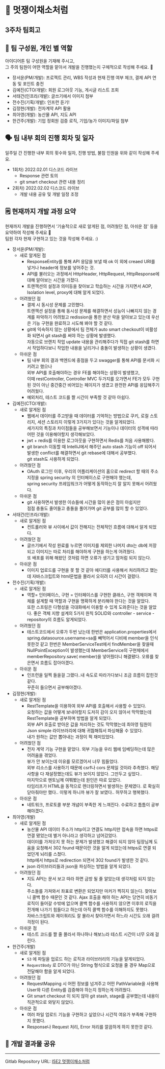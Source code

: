 # 🥬 멋쟁이채소처럼

## 3주차 팀회고

## 🚀 팀 구성원, 개인 별 역할

아이디어톤 팀 구성원을 기재해 주시고,<br>
그 주의 팀원이 어떤 역할을 맡아서 개발을 진행했는지 구체적으로 작성해 주세요. 🙂

- 장서윤(PM/개발): 프로젝트 관리, WBS 작성과 현재 진행 여부 체크, 결제 API 연동 및 포인트 충전
- 김예진(CTO/개발): 회원 로그아웃 기능, 게시글 리스트 조회
- 서태건(인프라/개발):  글쓰기에서 이미지 첨부
- 전수진(기획/개발): 인프런 듣기!
- 김정현(개발): 전자계약 API 활용
- 최아영(개발): 농산물 API, 지도 API
- 한건주(개발): 기업 정회원 검증 로직, 기업/농가 이미지/파일 첨부

## 🗣️ 팀 내부 회의 진행 회차 및 일자

일주일 간 진행한 내부 회의 횟수와 일자, 진행 방법, 불참 인원을 위와 같이 작성해 주세요.

- 1회차) 2022.02.01 디스코드 라이브
    - Response 관련 토의
    - git smart checkout 관련 내용 정리
- 2회차) 2022.02.02 디스코드 라이브
    - 개발 내용 공유 및 개발 일정 조정

## 🗒️ 현재까지 개발 과정 요약

현재까지 개발을 진행하면서 ‘기술적으로 새로 알게된 점, 어려웠던 점, 아쉬운 점' 등을 요약하여 작성해 주세요 🙂<br>
팀원 각자 현재 구현하고 있는 것을 작성해 주세요. :)

- 장서윤(PM/개발):
    - 새로 알게된 점
        - ResponseEntity를 통해 API 응답을 보낼 때 ok 이 외에 creaed URI를 넣거나 header에 정보를 넣어주는 것.
        - API를 불러오는 과정에서 HttpHeader, HttpRequest, HttpResponse에 대해 알아보는 시간을 가졌다.
        - 트랜잭션의 설정과 의미등을 찾아보고 학습하는 시간을 가지면서
          AOP, Isolation level, proxy에 대해 알게 되었다.
    - 어려웠던 점
        - 결제 시 동시성 문제를 고민했다.<br>
          트랜잭션 설정을 통해 동시성 문제를 해결하면서 성능이 나빠지지 않는 경계를 파악하기 어려웠고 redission을 통한 분산 락을 알아보고 있는데 우선은 기능 구현을 완료하고 시도해 봐야 할 것
          같다.
        - git에 익숙하지 않는 상황에서 팀 전체가 auto smart checkout이 비활성화 되면서 git stash를 써야 하는 상황에 발생했다.<br> 자동으로 브랜치 작업 update 내용을
          관리해주다가 직접 git stash를 하면서 작업하다보니 작업한 내용을 날리거나 충돌이 발생하는 상황이 생겼다.
    - 아쉬운 점
        - 팀 내부 회의 결과 백엔드에 중점을 두고 swagger를 통해 API를 문서화 시키려고 했으나<br> 외부 API를 호출해야하는 경우 FE를 해야하는 상황이 발생했고,<br>
          이때 restController, Controller MVC 두가지를 오가면서 FE가 모두 구현된 것이 아닌 중간중간 비어있는 페이지가 생겼고 완전한 API를 응답해주기 어려웠다.
        - 예외처리, 테스트 코드를 짤 시간이 부족할 것 같아 아쉽다.
- 김예진(CTO/개발):
    - 새로 알게된 점
        - 웹에서 데이터를 주고받을 때 데이터를 기억하는 방법으로 쿠키, 로컬 스토리지, 세션 스토리지 이렇게 3가지가 있다는 것을 알게되었다.<br> 세가지의 특징과 차이점들을 공부해보면서 기능이나 데이터의
          성격에 따라 어떤 것을 이용해야할지 생각해보았다.
        - jwt + redis를 이용한 로그아웃을 구현하면서 Redis를 처음 사용해봤다.
        - git branch 이동할 때 IntelliJ에서 해주던 auto stash 기능이 off 되어서 발생한 conflict를 해결하면서 git rebase에 대해서 공부했다.<br> git
          stash도 사용하게 되었다.
    - 어려웠던 점
        - OAuth 로그인 이후, 우리의 어플리케이션의 홈으로 redirect 할 때의 주소 지정을 spring security 의 인터페이스로 구현해야 했는데,<br> spring security
          프레임워크가 어떻게 동작하는지 잘 알지 못해서 어려웠다.
    - 아쉬운 점
        - git 사용하면서 발생한 이슈들에 시간을 많이 쏟은 점이 아쉽지만<br> 점점 충돌도 줄어들고 충돌을 풀어가며 git 공부를 많이 할 수 있었다.
- 서태건(인프라/개발):
    - 새로 알게된 점
        - 컨트롤러와 뷰 사이에서 값이 전해지는 전체적인 흐름에 대해서 알게 되었다.
    - 어려웠던 점
        - 글쓰기에서 작성 완료를 누르면 이미지를 제외한 나머지 dto는 db에 저장 되고 이미지는 따로 처리를 해야하게 구현을 하는게 어려웠다.<br> 또 배포를 위해 해왔던 것처럼 하면 오류가 생기고
          맘처럼 되지 않는다.
    - 아쉬운 점
        - 이미지 업로드를 구현을 못 할 것 같아 에디터를 사용해서 처리하려고 했는데 자바스크립트와 html문법을 몰라서 오히려 더 시간이 걸렸다.
- 전수진(기획/개발):
    - 새로 알게된 점
        - 역할= 인터페이스, 구현 = 인터페이스를 구현한 클래스, 구현 객체이며 객체를 설계할 때 역할과 구현을 명확하게 분리해야 한다는 것을 알았다.<br> 또한 스프링은 다형성을 극대화에서 이용할 수
          있게 도와준다는 것을 알았다. 좋은 객체 지향 설계의 5가지 원칙 SOLID와 controller - service - repository의 흐름도 알게되었다.
    - 어려웠던 점
        - 테스트코드에서 오류가 두번 났는데 한번은 application.properties에서 spring.datasource.username=sa를 빼먹어서 디비에 member을 인식 못한것 같고 한번은
          MemberServiceTest에서 findMember을 찾을때 NullPointException이 발생했는데 MemberService의 구현체에서 memberRepository.save(
          member)을 넣어줬더니 해결됐다. 오류를 찾은면서 흐름도 잡아야겠다.
    - 아쉬운 점
        - 인프런을 일찍 들을걸 그랬다..내 속도로 따라가다보니 조금 흐름이 잡힌것 같다.<br> 꾸준히 들으면서 공부해야겠다.
- 김정현(개발):
    - 새로 알게된 점
        - RestTemplate을 이용하여 외부 API를 호출해서 사용할 수 있었다.<br> 요청하는 값을 어떻게 보내야할지 도저히 감이 오지 않아서 막막했는데 RestTemplate을 공부하며 방법을 알게
          되었다.<br> 외부 API 호출로 받아온 값을 처리하는 것도 막막했는데 최아영 팀원이 Json simple 라이브러리에 대해 귀띔해줘서 파싱해올 수 있었다.<br> 내가 원하는 값만 뽑아내는
          과정이 퍽 재미있었다.
    - 어려웠던 점
        - 전자 계약 기능 구현을 맡았다. 외부 기능을 우리 웹에 임베딩하는데 많은 어려움을 겪었다.<br> 뷰가 안 보이는데 이유를 모르겠어서 너무 힘들었다.<br> 외부 리소스를 사용하기 때문에 csrf나
          cors 문제일 것이라 추측했다. 해당 사항을 다 재설정했는데도 뷰가 보이지 않았다. 그만두고 싶었다..<br> 마지막으로 멘토님께 여쭤봤는데 원인은 따로 있었다.<br>타임리프가 HTML을
          동적으로 렌더링하면서 발생하는 문제였다. <script /> 이렇게 닫으면 안 되고 <script></script>로 확실히 닫아줘야만 했다.. 이렇게 하니까 뷰가 잘 보였다.. 허무하고 행복했다.
    - 아쉬운 점
        - 네트워크, 프로토콜 부분 개념이 부족한 게 느껴진다. 수료하고 틈틈이 공부해야겠다.
- 최아영(개발)
    - 새로 알게된 점
        - 농산물 API 데이터 주소가 http이고 연결도 http지만 접속을 하면 https로 연결 됐었는데 별거 아니라고 생각하고 넘어갔었다.<br> 데이터를 가져오지 못 하는 문제가 발생했고 해결이 되지
          않아 팀장님께 도움을 요청해서 302 found 때문이란 것을 알게 되었는데 https로 연결 되었던게 뇌리를 스쳤다.<br> http에서 https로 redirection 되면서 302
          found가 발생한 것 같다.
        - json 라이브러리들과 json을 파싱하는 방법을 알게 되었다.
    - 어려웠던 점
        - 지도 API는 문서 보고 따라 하면 금방 될 줄 알았는데 생각처럼 되지 않는다.<br> 주소들를 가져와서 좌표로 변환은 되었지만 마커가 찍히지 않는다. 찾아보니 콜백 함수 때문인 것 같다. Ajax
          호출을 해야 하는 API는 당연히 비동기 로직이 들어갈 수밖에 없으며 콜백 함수를 사용하지 않으면 이후의 로직을 전개해 나가기 힘들다고 하는데 아직 콜백 함수를 이해하지도 못했다.<br>
          자바스크립트와 제이쿼리도 잘 몰라서 찾아가면서 하느라 시간도 오래 걸려 걱정이 된다.
    - 아쉬운 점
        - 테스트 코드를 짤 줄 몰라서 하나하나 해보느라 테스트 시간이 너무 오래 걸린다.
- 한건주(개발)
    - 새로 알게된 점
        - `S3` 에 파일을 업로드 하는 로직과 라이브러리의 기능을 알게되었다.
        - `RequestBody` 로 DTO가 아닌 String 형식으로 요청을 줄 경우 Map으로 전달해야 함을 알게 되었다.
    - 어려웠던 점
        - RequestMapping 시 어떤 정보를 넘겨주고 어떤 PathVariable을 사용해 User와 다른 Entity를 검증해야 하는지 정하는게 어려웠다.
        - Git smart checkout 이 되지 않아 git stash, stage를 공부했는데 내용이 직관적으로 와닿지 않았다.
    - 아쉬운 점
        - 여러 파일 업로드 기능을 구현하고 싶었으나 시간적 여유가 부족해 구현하지 못했다.
        - Response나 Request 처리, Error 처리를 깔끔하게 하지 못한것 같다.

## 📸 개발 결과물 공유

---

Gitlab Repository URL: [I5E2 멋쟁이채소처럼](https://gitlab.com/i5e2/like-awesome-vegetable/-/tree/main)


